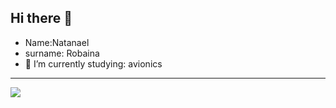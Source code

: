 ### <h2> Hi there 👋
- Name:Natanael
- surname: Robaina
- 🌱 I’m currently studying: avionics

------------------
<a href="https://www.instagram.com/natarobaina" target="_blank"><img src="https://img.shields.io/badge/Instagram-E4405F?style=for-the-badge&logo=instagram&logoColor=white" target="_blank"></a>
